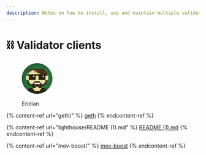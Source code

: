```yaml
---
description: Notes on how to install, use and maintain multiple validator clients.
---
```


# ⛓ Validator clients

<figure><img src="https://raw.githubusercontent.com/DVStakers/docs/main/.gitbook/assets/Eridian.png" alt=""><figcaption><p>Eridian</p></figcaption></figure>

{% content-ref url="geth/" %}
[geth](geth/)
{% endcontent-ref %}

{% content-ref url="lighthouse/README (1).md" %}
[README (1).md](<lighthouse/README (1).md>)
{% endcontent-ref %}

{% content-ref url="mev-boost/" %}
[mev-boost](mev-boost/)
{% endcontent-ref %}
